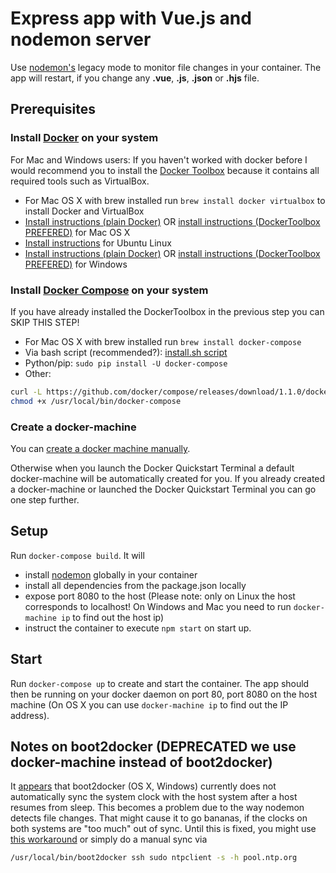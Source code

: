 # Express app with Vue.js and nodemon server

Use [nodemon's](https://github.com/remy/nodemon) legacy mode to monitor file changes in your container. The app will restart, if you change any **.vue**, **.js**, **.json** or **.hjs** file.

## Prerequisites

### Install [Docker](https://www.docker.com/) on your system

For Mac and Windows users: If you haven't worked with docker before I would recommend you to install the [Docker Toolbox](https://www.docker.com/products/docker-toolbox) because it contains all required tools such as VirtualBox.

* For Mac OS X with brew installed run ``` brew install docker virtualbox ``` to install Docker and VirtualBox 
* [Install instructions (plain Docker)](https://docs.docker.com/installation/mac/) OR [install instructions (DockerToolbox PREFERED)](https://docs.docker.com/toolbox/toolbox_install_mac/) for Mac OS X
* [Install instructions](https://docs.docker.com/installation/ubuntulinux/) for Ubuntu Linux
* [Install instructions (plain Docker)](https://docs.docker.com/engine/installation/windows/) OR [install instructions (DockerToolbox PREFERED)](https://docs.docker.com/toolbox/toolbox_install_windows/) for Windows

### Install [Docker Compose](http://docs.docker.com/compose/) on your system

If you have already installed the DockerToolbox in the previous step you can SKIP THIS STEP!

* For Mac OS X with brew installed run ``` brew install docker-compose ```
* Via bash script (recommended?): [install.sh script](https://gist.github.com/wdullaer/f1af16bd7e970389bad3)
* Python/pip: `sudo pip install -U docker-compose`
* Other: 
```bash
curl -L https://github.com/docker/compose/releases/download/1.1.0/docker-compose-`uname -s`-`uname -m` > /usr/local/bin/docker-compose; 
chmod +x /usr/local/bin/docker-compose
```

### Create a docker-machine

You can [create a docker machine manually](https://docs.docker.com/machine/get-started/#/create-a-machine).

Otherwise when you launch the Docker Quickstart Terminal a default docker-machine will be automatically created for you. If you already created a docker-machine or launched the Docker Quickstart Terminal you can go one step further.


## Setup

Run `docker-compose build`. It will

* install [nodemon](https://github.com/remy/nodemon) globally in your container
* install all dependencies from the package.json locally
* expose port 8080 to the host (Please note: only on Linux the host corresponds to localhost! On Windows and Mac you need to run ``` docker-machine ip ``` to find out the host ip)
* instruct the container to execute `npm start` on start up.

## Start

Run `docker-compose up` to create and start the container. The app should then be running on your docker daemon on port 80, port 8080 on the host machine (On OS X you can use `docker-machine ip` to find out the IP address).

## Notes on boot2docker (DEPRECATED we use docker-machine instead of boot2docker)

It [appears](https://github.com/boot2docker/boot2docker/issues/290) that boot2docker (OS X, Windows) currently does not automatically sync the system clock with the host system after a host resumes from sleep. This becomes a problem due to the way nodemon detects file changes. That might cause it to go bananas, if the clocks on both systems are "too much" out of sync. Until this is fixed, you might use [this workaround](https://github.com/boot2docker/boot2docker/issues/290#issuecomment-62384209) or simply do a manual sync via

```bash
/usr/local/bin/boot2docker ssh sudo ntpclient -s -h pool.ntp.org
```
